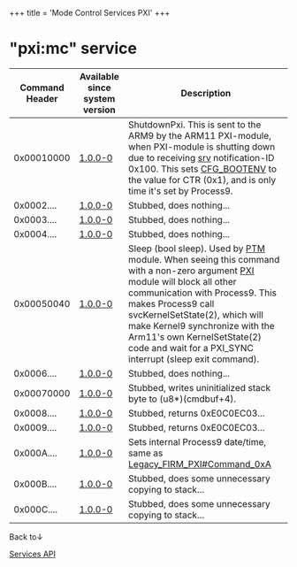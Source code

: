 +++
title = 'Mode Control Services PXI'
+++

# "pxi:mc" service

| Command Header | Available since system version | Description                                                                                                                                                                                                                                                                                                                                                                                         |
|----------------|--------------------------------|-----------------------------------------------------------------------------------------------------------------------------------------------------------------------------------------------------------------------------------------------------------------------------------------------------------------------------------------------------------------------------------------------------|
| 0x00010000     | [1.0.0-0](1.0.0-0 "wikilink")  | ShutdownPxi. This is sent to the ARM9 by the ARM11 PXI-module, when PXI-module is shutting down due to receiving [srv](Services "wikilink") notification-ID 0x100. This sets [CFG_BOOTENV](CONFIG_Registers#CFG_BOOTENV "wikilink") to the value for CTR (0x1), and is only time it's set by Process9.                                                                                              |
| 0x0002....     | [1.0.0-0](1.0.0-0 "wikilink")  | Stubbed, does nothing...                                                                                                                                                                                                                                                                                                                                                                            |
| 0x0003....     | [1.0.0-0](1.0.0-0 "wikilink")  | Stubbed, does nothing...                                                                                                                                                                                                                                                                                                                                                                            |
| 0x0004....     | [1.0.0-0](1.0.0-0 "wikilink")  | Stubbed, does nothing...                                                                                                                                                                                                                                                                                                                                                                            |
| 0x00050040     | [1.0.0-0](1.0.0-0 "wikilink")  | Sleep (bool sleep). Used by [PTM](PTM_Services "wikilink") module. When seeing this command with a non-zero argument [PXI](PXI_Services "wikilink") module will block all other communication with Process9. This makes Process9 call svcKernelSetState(2), which will make Kernel9 synchronize with the Arm11's own KernelSetState(2) code and wait for a PXI_SYNC interrupt (sleep exit command). |
| 0x0006....     | [1.0.0-0](1.0.0-0 "wikilink")  | Stubbed, does nothing...                                                                                                                                                                                                                                                                                                                                                                            |
| 0x00070000     | [1.0.0-0](1.0.0-0 "wikilink")  | Stubbed, writes uninitialized stack byte to (u8\*)(cmdbuf+4).                                                                                                                                                                                                                                                                                                                                       |
| 0x0008....     | [1.0.0-0](1.0.0-0 "wikilink")  | Stubbed, returns 0xE0C0EC03...                                                                                                                                                                                                                                                                                                                                                                      |
| 0x0009....     | [1.0.0-0](1.0.0-0 "wikilink")  | Stubbed, returns 0xE0C0EC03...                                                                                                                                                                                                                                                                                                                                                                      |
| 0x000A....     | [1.0.0-0](1.0.0-0 "wikilink")  | Sets internal Process9 date/time, same as [Legacy_FIRM_PXI#Command_0xA](Legacy_FIRM_PXI#Command_0xA "wikilink")                                                                                                                                                                                                                                                                                     |
| 0x000B....     | [1.0.0-0](1.0.0-0 "wikilink")  | Stubbed, does some unnecessary copying to stack...                                                                                                                                                                                                                                                                                                                                                  |
| 0x000C....     | [1.0.0-0](1.0.0-0 "wikilink")  | Stubbed, does some unnecessary copying to stack...                                                                                                                                                                                                                                                                                                                                                  |

Back to↓

[Services API](Services_API "wikilink")
